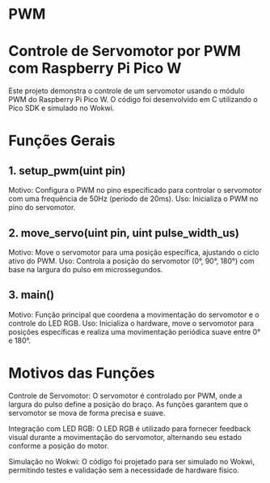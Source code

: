 # PWM
# Controle de Servomotor por PWM com Raspberry Pi Pico W

Este projeto demonstra o controle de um servomotor usando o módulo PWM do Raspberry Pi Pico W. O código foi desenvolvido em C utilizando o Pico SDK e simulado no Wokwi.

# Funções Gerais
## 1. setup_pwm(uint pin)
Motivo: Configura o PWM no pino especificado para controlar o servomotor com uma frequência de 50Hz (período de 20ms).
Uso: Inicializa o PWM no pino do servomotor.

## 2. move_servo(uint pin, uint pulse_width_us)
Motivo: Move o servomotor para uma posição específica, ajustando o ciclo ativo do PWM.
Uso: Controla a posição do servomotor (0°, 90°, 180°) com base na largura do pulso em microssegundos.

## 3. main()
Motivo: Função principal que coordena a movimentação do servomotor e o controle do LED RGB.
Uso: Inicializa o hardware, move o servomotor para posições específicas e realiza uma movimentação periódica suave entre 0° e 180°.

# Motivos das Funções
Controle de Servomotor: O servomotor é controlado por PWM, onde a largura do pulso define a posição do braço. As funções garantem que o servomotor se mova de forma precisa e suave.

Integração com LED RGB: O LED RGB é utilizado para fornecer feedback visual durante a movimentação do servomotor, alternando seu estado conforme a posição do motor.

Simulação no Wokwi: O código foi projetado para ser simulado no Wokwi, permitindo testes e validação sem a necessidade de hardware físico.
